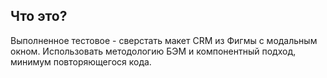 ## Что это?

Выполненное тестовое - сверстать макет CRM из Фигмы с модальным окном.
Использовать методологию БЭМ и компонентный подход, минимум повторяющегося кода.

